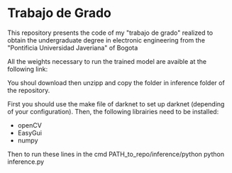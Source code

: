 # Trabajo de Grado

This repository presents the code of my "trabajo de grado" realized to obtain the undergraduate degree in electronic engineering from the "Pontificia Universidad Javeriana" of Bogota 


All the weights necessary to run the trained model are avaible at the following link:

You shoul download then unzipp and copy the folder in inference folder of the repository.

First you should use the make file of darknet to set up darknet (depending of your configuration).
Then, the following librairies need to be installed:
- openCV
- EasyGui
- numpy

Then to run these lines in the cmd
PATH_to_repo/inference/python python inference.py



